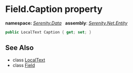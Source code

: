 # Field.Caption property
**namespace:** *[Serenity.Data](../../README.md#serenity.data-namespace)*   **assembly**: *[Serenity.Net.Entity](../../README.md)*

```csharp
public LocalText Caption { get; set; }
```

## See Also

* class [LocalText](../Serenity.Net.Core/../../Serenity/LocalText.md)
* class [Field](../Field.md)
